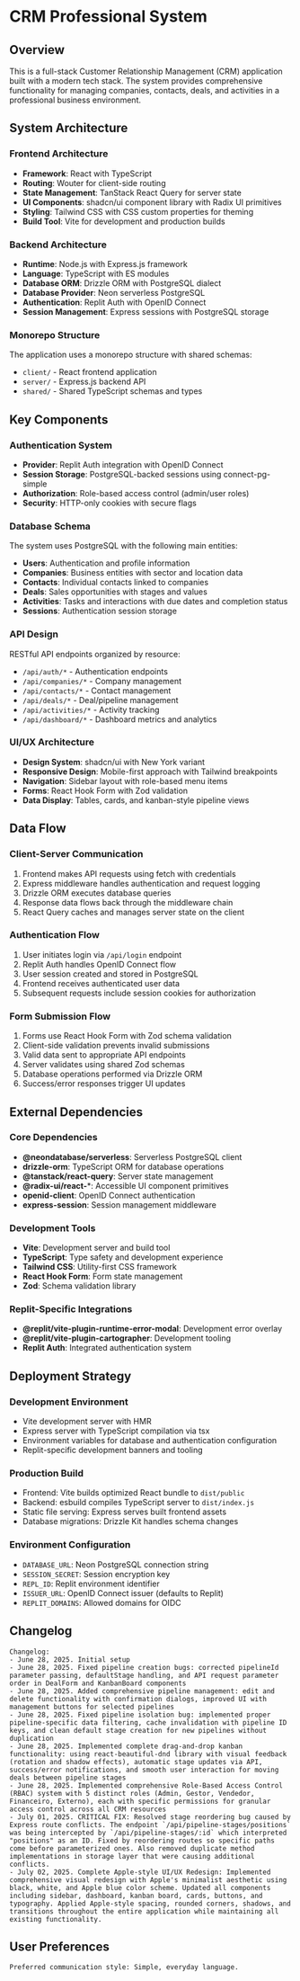 # CRM Professional System

## Overview

This is a full-stack Customer Relationship Management (CRM) application built with a modern tech stack. The system provides comprehensive functionality for managing companies, contacts, deals, and activities in a professional business environment.

## System Architecture

### Frontend Architecture
- **Framework**: React with TypeScript
- **Routing**: Wouter for client-side routing
- **State Management**: TanStack React Query for server state
- **UI Components**: shadcn/ui component library with Radix UI primitives
- **Styling**: Tailwind CSS with CSS custom properties for theming
- **Build Tool**: Vite for development and production builds

### Backend Architecture
- **Runtime**: Node.js with Express.js framework
- **Language**: TypeScript with ES modules
- **Database ORM**: Drizzle ORM with PostgreSQL dialect
- **Database Provider**: Neon serverless PostgreSQL
- **Authentication**: Replit Auth with OpenID Connect
- **Session Management**: Express sessions with PostgreSQL storage

### Monorepo Structure
The application uses a monorepo structure with shared schemas:
- `client/` - React frontend application
- `server/` - Express.js backend API
- `shared/` - Shared TypeScript schemas and types

## Key Components

### Authentication System
- **Provider**: Replit Auth integration with OpenID Connect
- **Session Storage**: PostgreSQL-backed sessions using connect-pg-simple
- **Authorization**: Role-based access control (admin/user roles)
- **Security**: HTTP-only cookies with secure flags

### Database Schema
The system uses PostgreSQL with the following main entities:
- **Users**: Authentication and profile information
- **Companies**: Business entities with sector and location data
- **Contacts**: Individual contacts linked to companies
- **Deals**: Sales opportunities with stages and values
- **Activities**: Tasks and interactions with due dates and completion status
- **Sessions**: Authentication session storage

### API Design
RESTful API endpoints organized by resource:
- `/api/auth/*` - Authentication endpoints
- `/api/companies/*` - Company management
- `/api/contacts/*` - Contact management
- `/api/deals/*` - Deal/pipeline management
- `/api/activities/*` - Activity tracking
- `/api/dashboard/*` - Dashboard metrics and analytics

### UI/UX Architecture
- **Design System**: shadcn/ui with New York variant
- **Responsive Design**: Mobile-first approach with Tailwind breakpoints
- **Navigation**: Sidebar layout with role-based menu items
- **Forms**: React Hook Form with Zod validation
- **Data Display**: Tables, cards, and kanban-style pipeline views

## Data Flow

### Client-Server Communication
1. Frontend makes API requests using fetch with credentials
2. Express middleware handles authentication and request logging
3. Drizzle ORM executes database queries
4. Response data flows back through the middleware chain
5. React Query caches and manages server state on the client

### Authentication Flow
1. User initiates login via `/api/login` endpoint
2. Replit Auth handles OpenID Connect flow
3. User session created and stored in PostgreSQL
4. Frontend receives authenticated user data
5. Subsequent requests include session cookies for authorization

### Form Submission Flow
1. Forms use React Hook Form with Zod schema validation
2. Client-side validation prevents invalid submissions
3. Valid data sent to appropriate API endpoints
4. Server validates using shared Zod schemas
5. Database operations performed via Drizzle ORM
6. Success/error responses trigger UI updates

## External Dependencies

### Core Dependencies
- **@neondatabase/serverless**: Serverless PostgreSQL client
- **drizzle-orm**: TypeScript ORM for database operations
- **@tanstack/react-query**: Server state management
- **@radix-ui/react-***: Accessible UI component primitives
- **openid-client**: OpenID Connect authentication
- **express-session**: Session management middleware

### Development Tools
- **Vite**: Development server and build tool
- **TypeScript**: Type safety and development experience
- **Tailwind CSS**: Utility-first CSS framework
- **React Hook Form**: Form state management
- **Zod**: Schema validation library

### Replit-Specific Integrations
- **@replit/vite-plugin-runtime-error-modal**: Development error overlay
- **@replit/vite-plugin-cartographer**: Development tooling
- **Replit Auth**: Integrated authentication system

## Deployment Strategy

### Development Environment
- Vite development server with HMR
- Express server with TypeScript compilation via tsx
- Environment variables for database and authentication configuration
- Replit-specific development banners and tooling

### Production Build
- Frontend: Vite builds optimized React bundle to `dist/public`
- Backend: esbuild compiles TypeScript server to `dist/index.js`
- Static file serving: Express serves built frontend assets
- Database migrations: Drizzle Kit handles schema changes

### Environment Configuration
- `DATABASE_URL`: Neon PostgreSQL connection string
- `SESSION_SECRET`: Session encryption key
- `REPL_ID`: Replit environment identifier
- `ISSUER_URL`: OpenID Connect issuer (defaults to Replit)
- `REPLIT_DOMAINS`: Allowed domains for OIDC

## Changelog

```
Changelog:
- June 28, 2025. Initial setup
- June 28, 2025. Fixed pipeline creation bugs: corrected pipelineId parameter passing, defaultStage handling, and API request parameter order in DealForm and KanbanBoard components
- June 28, 2025. Added comprehensive pipeline management: edit and delete functionality with confirmation dialogs, improved UI with management buttons for selected pipelines
- June 28, 2025. Fixed pipeline isolation bug: implemented proper pipeline-specific data filtering, cache invalidation with pipeline ID keys, and clean default stage creation for new pipelines without duplication
- June 28, 2025. Implemented complete drag-and-drop kanban functionality: using react-beautiful-dnd library with visual feedback (rotation and shadow effects), automatic stage updates via API, success/error notifications, and smooth user interaction for moving deals between pipeline stages
- June 28, 2025. Implemented comprehensive Role-Based Access Control (RBAC) system with 5 distinct roles (Admin, Gestor, Vendedor, Financeiro, Externo), each with specific permissions for granular access control across all CRM resources
- July 01, 2025. CRITICAL FIX: Resolved stage reordering bug caused by Express route conflicts. The endpoint `/api/pipeline-stages/positions` was being intercepted by `/api/pipeline-stages/:id` which interpreted "positions" as an ID. Fixed by reordering routes so specific paths come before parameterized ones. Also removed duplicate method implementations in storage layer that were causing additional conflicts.
- July 02, 2025. Complete Apple-style UI/UX Redesign: Implemented comprehensive visual redesign with Apple's minimalist aesthetic using black, white, and Apple blue color scheme. Updated all components including sidebar, dashboard, kanban board, cards, buttons, and typography. Applied Apple-style spacing, rounded corners, shadows, and transitions throughout the entire application while maintaining all existing functionality.
```

## User Preferences

```
Preferred communication style: Simple, everyday language.
```